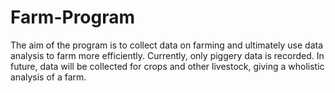 # Farm-Program
The aim of the program is to collect data on farming and ultimately use data analysis to farm more efficiently.
Currently, only piggery data is recorded. In future, data will be collected for crops and other livestock, giving a wholistic analysis of a farm.
